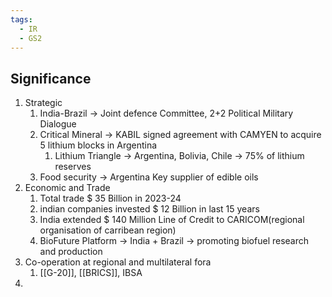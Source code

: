 ```yaml
---
tags:
  - IR
  - GS2
---
```

## Significance
1. Strategic
	1. India-Brazil -> Joint defence Committee, 2+2 Political Military Dialogue
	2. Critical Mineral  -> KABIL signed agreement with CAMYEN to acquire 5 lithium blocks in Argentina
		1. Lithium Triangle -> Argentina, Bolivia, Chile -> 75% of lithium reserves
	3. Food security -> Argentina Key supplier of edible oils
2. Economic and Trade 
	1. Total trade $ 35 Billion in 2023-24
	2. indian companies invested $ 12 Billion in last 15 years
	3. India extended $ 140 Million Line of Credit to CARICOM(regional organisation of carribean region)
	4. BioFuture Platform -> India + Brazil -> promoting biofuel research and production
3. Co-operation at regional and multilateral fora
	1. [[G-20]], [[BRICS]], IBSA
4. 